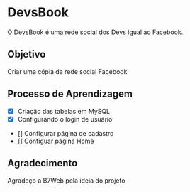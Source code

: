 # DevsBook

O DevsBook é uma rede social dos Devs igual ao Facebook.

## Objetivo

Criar uma cópia da rede social Facebook

## Processo de Aprendizagem

- [x] Criação das tabelas em MySQL
- [x] Configurando o login de usuário
- [] Configurar página de cadastro
- [] Configuar página Home

## Agradecimento

Agradeço a B7Web pela ideia do projeto
